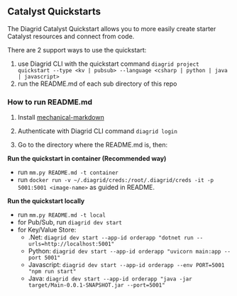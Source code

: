 ## Catalyst Quickstarts

The Diagrid Catalyst Quickstart allows you to more easily create starter Catalyst resources and connect from code.

There are 2 support ways to use the quickstart: 

1. use Diagrid CLI with the quickstart command `diagrid project quickstart --type <kv | pubsub> --language <csharp | python | java | javascript>` 
2. run the README.md of each sub directory of this repo
 

### How to run README.md

1. Install [mechanical-markdown](https://github.com/dapr/mechanical-markdown?tab=readme-ov-file#installing)

2. Authenticate with Diagrid CLI command `diagrid login`

3. Go to the directory where the README.md is, then:

**Run the quickstart in container (Recommended way)** 
  - run `mm.py README.md -t container`
  - run `docker run -v ~/.diagrid/creds:/root/.diagrid/creds -it -p 5001:5001 <image-name>` as guided in README.

**Run the quickstart locally** 
  - run `mm.py README.md -t local`
  - for Pub/Sub, run `diagrid dev start` 
  - for Key/Value Store:
    - .Net: `diagrid dev start --app-id orderapp "dotnet run --urls=http://localhost:5001"`
    - Python: `diagrid dev start --app-id orderapp "uvicorn main:app --port 5001"`
    - Javascript: `diagrid dev start --app-id orderapp --env PORT=5001 "npm run start"`
    - Java: `diagrid dev start --app-id orderapp "java -jar target/Main-0.0.1-SNAPSHOT.jar --port=5001"`
